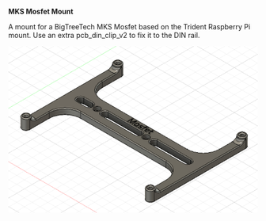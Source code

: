 **MKS Mosfet Mount**

A mount for a BigTreeTech MKS Mosfet based on the Trident Raspberry Pi mount. Use an extra pcb_din_clip_v2 to fix it to the DIN rail.

![Image of mod](./Images/MKS_Mosfet_Mount.png)
